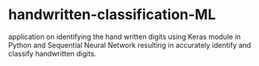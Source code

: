 # handwritten-classification-ML
application on identifying the hand written digits using Keras module in Python and Sequential Neural Network resulting in accurately identify and classify handwritten digits.
